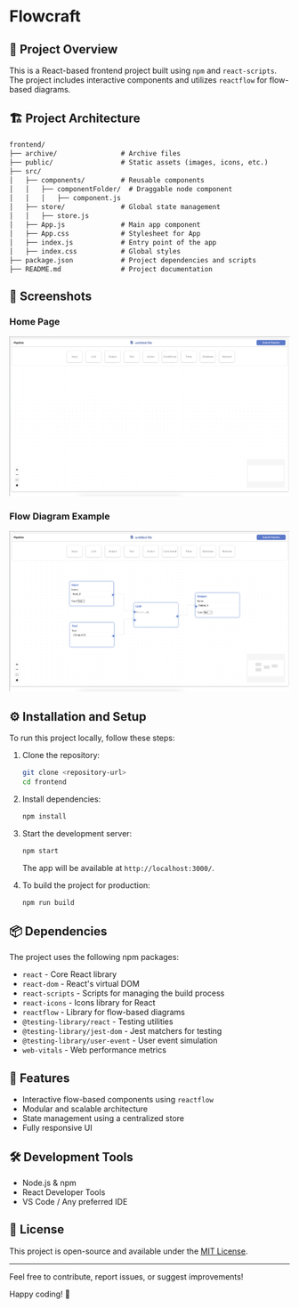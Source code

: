 # Flowcraft

## 📌 Project Overview

This is a React-based frontend project built using `npm` and `react-scripts`. The project includes interactive components and utilizes `reactflow` for flow-based diagrams.

## 🏗️ Project Architecture

```
frontend/
├── archive/                # Archive files
├── public/                 # Static assets (images, icons, etc.)
├── src/
│   ├── components/         # Reusable components
│   │   ├── componentFolder/  # Draggable node component
│   │   │   ├── component.js
│   ├── store/              # Global state management
│   │   ├── store.js
│   ├── App.js              # Main app component
│   ├── App.css             # Stylesheet for App
│   ├── index.js            # Entry point of the app
│   ├── index.css           # Global styles
├── package.json            # Project dependencies and scripts
├── README.md               # Project documentation
```

## 📸 Screenshots

### Home Page

![Home Page](public/screenshots/Screenshot2025-02-02at09.06.05.png)

### Flow Diagram Example

![Flow Diagram](public/screenshots/Screenshot2025-02-02at09.07.43.png)

## ⚙️ Installation and Setup

To run this project locally, follow these steps:

1. Clone the repository:

   ```sh
   git clone <repository-url>
   cd frontend
   ```

2. Install dependencies:

   ```sh
   npm install
   ```

3. Start the development server:

   ```sh
   npm start
   ```

   The app will be available at `http://localhost:3000/`.

4. To build the project for production:
   ```sh
   npm run build
   ```

## 📦 Dependencies

The project uses the following npm packages:

- `react` - Core React library
- `react-dom` - React's virtual DOM
- `react-scripts` - Scripts for managing the build process
- `react-icons` - Icons library for React
- `reactflow` - Library for flow-based diagrams
- `@testing-library/react` - Testing utilities
- `@testing-library/jest-dom` - Jest matchers for testing
- `@testing-library/user-event` - User event simulation
- `web-vitals` - Web performance metrics

## 🚀 Features

- Interactive flow-based components using `reactflow`
- Modular and scalable architecture
- State management using a centralized store
- Fully responsive UI

## 🛠️ Development Tools

- Node.js & npm
- React Developer Tools
- VS Code / Any preferred IDE

## 📝 License

This project is open-source and available under the [MIT License](LICENSE).

---

Feel free to contribute, report issues, or suggest improvements!

Happy coding! 🚀

